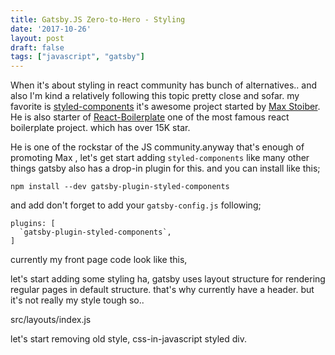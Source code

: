 ```yaml
---
title: Gatsby.JS Zero-to-Hero - Styling
date: '2017-10-26'
layout: post
draft: false
tags: ["javascript", "gatsby"]
---
```


When it's about styling in react community has bunch of alternatives.. and also I'm kind a relatively following this
topic pretty close and sofar. my favorite is [styled-components](https://github.com/styled-components/styled-components)
it's awesome project started by [Max Stoiber](https://github.com/mxstbr). He is also starter of [React-Boilerplate](https://github.com/react-boilerplate/react-boilerplate) one of the most famous react boilerplate project. which has over 15K star. 

He is one of the rockstar of the JS community.anyway that's enough of promoting Max , let's get start adding
`styled-components` like many other things gatsby also has a drop-in plugin for this. and you can install like this;

```
npm install --dev gatsby-plugin-styled-components
```
and add don't forget to add your `gatsby-config.js` following;
```
plugins: [
  `gatsby-plugin-styled-components`,
]

```

currently my front page code look like this,

<script src="https://gist.github.com/accdd0ac80b7bf4b6ca793619dbfe533.js"></script>

let's start adding some styling ha, gatsby uses layout structure for rendering regular pages in default structure.
that's why currently have a header. but it's not really my style tough so..

src/layouts/index.js
<script src="https://gist.github.com/f5948301bfcf9d87f523ffc4fda2395f.js"></script>

let's start removing old style, css-in-javascript styled div.
